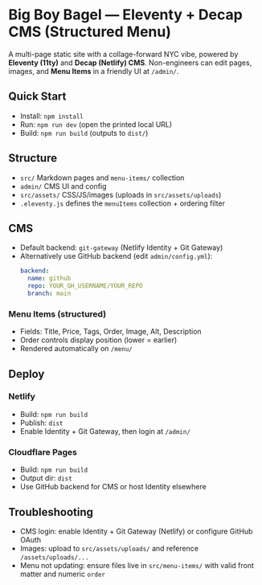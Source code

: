 # Big Boy Bagel — Eleventy + Decap CMS (Structured Menu)

A multi-page static site with a collage-forward NYC vibe, powered by **Eleventy (11ty)** and **Decap (Netlify) CMS**.
Non-engineers can edit pages, images, and **Menu Items** in a friendly UI at `/admin/`.

## Quick Start
- Install: `npm install`
- Run: `npm run dev` (open the printed local URL)
- Build: `npm run build` (outputs to `dist/`)

## Structure
- `src/` Markdown pages and `menu-items/` collection
- `admin/` CMS UI and config
- `src/assets/` CSS/JS/images (uploads in `src/assets/uploads`)
- `.eleventy.js` defines the `menuItems` collection + ordering filter

## CMS
- Default backend: `git-gateway` (Netlify Identity + Git Gateway)
- Alternatively use GitHub backend (edit `admin/config.yml`):
  ```yaml
  backend:
    name: github
    repo: YOUR_GH_USERNAME/YOUR_REPO
    branch: main
  ```

### Menu Items (structured)
- Fields: Title, Price, Tags, Order, Image, Alt, Description
- Order controls display position (lower = earlier)
- Rendered automatically on `/menu/`

## Deploy
### Netlify
- Build: `npm run build`
- Publish: `dist`
- Enable Identity + Git Gateway, then login at `/admin/`

### Cloudflare Pages
- Build: `npm run build`
- Output dir: `dist`
- Use GitHub backend for CMS or host Identity elsewhere

## Troubleshooting
- CMS login: enable Identity + Git Gateway (Netlify) or configure GitHub OAuth
- Images: upload to `src/assets/uploads/` and reference `/assets/uploads/...`
- Menu not updating: ensure files live in `src/menu-items/` with valid front matter and numeric `order`
